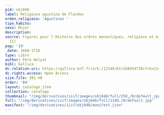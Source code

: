 ```yaml
---
pid: obj040
label: Religiosa agustina de Flandes
orden_religiosa: 'Agustinas '
tipo_habito: 
sexo: Mujer
description: 
source: Figures pour l'Histoire des ordres monastiques, religieux et militaires (tomo
  II)
pag: '19'
_date: 1660-1716
type: Libro
author: Père Helyot
bibl: Gallica
dc.relation.uri: https://gallica.bnf.fr/ark:/12148/btv1b8454720v?rk=21459;4
dc.rights.acceso: Open Access
size.file: 302 kB
order: '04'
layout: catalogo_item
collection: catalogo
thumbnail: "/img/derivatives/iiif/images/obj040/full/250,/0/default.jpg"
full: "/img/derivatives/iiif/images/obj040/full/1140,/0/default.jpg"
manifest: "/img/derivatives/iiif/obj040/manifest.json"
---
```

